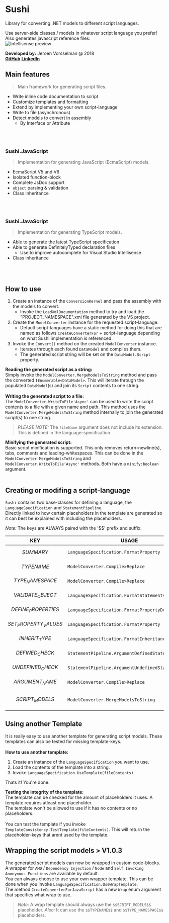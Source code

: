 # Sushi
Library for converting .NET models to different script languages.

Use server-side classes / models in whatever script language you prefer!
Also generates javascript reference files:<br>
![Intellisense preview](https://raw.githubusercontent.com/jvorssel/Sushi/master/intellisense.png)

**Developed by:** Jeroen Vorsselman @ 2018<br>
**[GitHub](https://github.com/jvorssel)** **[LinkedIn](https://www.linkedin.com/in/j-vorsselman/)**

##  Main features
> Main framework for generating script files.
- Write inline code documentation to script
- Customize templates and formatting
- Extend by implementing your own script-language
- Write to file (asynchronous)
- Detect models to convert in assembly
	- By Interface or Attribute
<br>
<br>

### Sushi.JavaScript
> Implementation for generating JavaScript (EcmaScript) models.
- EcmaScript V5 and V6
- Isolated function-block
- Complete JsDoc support
- `object` parsing & validation
- Class inheritance
<br>
<br>

### Sushi.JavaScript
> Implementation for generating TypeScript models.
- Able to generate the latest TypeScript specification
- Able to generate DefinitelyTyped declaration files
	- Use to improve autocomplete for Visual Studio Intellisense
- Class inheritance
<br>
<br>

## How to use
1. Create an instance of the `ConversionKernel` and pass the assembly with the models to convert.
	 - Invoke the `LoadXmlDocumentation` method to try and load the "PROJECT_NAMESPACE".xml file generated by the VS project.
2. Create the `ModelConverter` instance for the requested script-language.
	 - Default script-languages have a static method for doing this that are named as follows `CreateConverterFor` + script-language depending on what Sushi implementation is referenced.
3. Invoke the `Convert()` method on the created `ModelConverter` instance. 
	 - Iterates through each found `DataModel` and compiles them.
	 - The generated script string will be set on the `DataModel.Script` property.

**Reading the generated script as a string:**<br>
Simply invoke the `ModelConverter.MergeModelsToString` method and pass the converted `IEnumerable<DataModel>`.
This will iterate through the populated `DataModel`(s) and join its `Script` contents to one string.
<br>
<br>
**Writing the generated script to a file:**<br>
The `ModelConverter.WriteToFile'Async'` can be used to write the script contents to a file with a given name and path.
This method uses the `ModelConverter.MergeModelsToString` method internally to join the generated script(s) to one string.
<br>
> *PLEASE NOTE:* The `fileName` argument does not include its extension. This is defined in the language-specification.

**Minifying the generated script:**<br>
Basic script minification is supported. This only removes return-newline(s), tabs, comments and leading-whitespaces.
This can be done in the `ModelConverter.MergeModelsToString` and `ModelConverter.WriteToFile'Async'` methods. Both have a `minify:boolean` argument.
<br>
<br>

## Creating or modifing a script-language
`Sushi` contains two base-classes for defining a language, the `LanguageSpecification` and `StatementPipeline`.<br>
Directly linked to how certain placeholders in the template are generated so it can best be explained with including the placeholders.

*Note:* The keys are ALWAYS paired with the '$$' prefix and suffix.

KEY | USAGE | SUMMARY
--- | --- | ---
$$SUMMARY$$ | `LanguageSpecification.FormatProperty` | The summary doc for the specific `PropertyInfo`.
$$TYPENAME$$ | `ModelConverter.Compile>Replace` | The name for the specific `Type` to compile.
$$TYPE_NAMESPACE$$ | `ModelConverter.Compile>Replace` | The namespace for the specific `Type` to compile.
$$VALIDATE_OBJECT$$ | `LanguageSpecification.FormatStatements` | Placeholder for the `Type` properties validation.
$$DEFINE_PROPERTIES$$ |  `LanguageSpecification.FormatPropertyDefinition` | Placeholder for the properties that should be defined.
$$SET_PROPERTY_VALUES$$ | `LanguageSpecification.FormatProperty` | Placeholder for the values that should be set.
$$INHERIT_TYPE$$ | `LanguageSpecification.FormatInheritanceStatement` | Statement for the name of the inherited `Type`.
$$DEFINED_CHECK$$ | `StatementPipeline.ArgumentDefinedStatement` | Statement if the `Property` is defined / has a value.
$$UNDEFINED_CHECK$$ | `StatementPipeline.ArgumentUndefinedStatement` | Statement if the `Property` is not defined / has no value.
$$ARGUMENT_NAME$$ | `ModelConverter.Compile>Replace` | Placeholder for the `argument` of the `object` that should be used.
$$SCRIPT_MODELS$$ | `ModelConverter.MergeModelsToString` | Placeholder for the generated `SCRIPT_MODELS`. Mainly used for the `LanguageSpecification.WrapTemplate`.

## Using another Template
It is really easy to use another template for generating script models. These templates can also be tested for missing template-keys.
<br>
<br>
**How to use another template:**
1. Create an instance of the `LanguageSpecification` you want to use.
2. Load the contents of the template into a string.
3. Invoke `LanguageSpecification.UseTemplate(fileContents)`.

Thats it! You're done. <br>

**Testing the integrity of the template:**<br>
The template can be checked for the amount of placeholders it uses. A template requires atleast one placeholder.<br>
The template won't be allowed to use if it has no contents or no placeholders.<br><br>
You can test the template if you invoke `TemplateConsistency.TestTemplate(fileContents)`.
This will return the placeholder-keys that arent used by the template.

## Wrapping the script models > V1.0.3
The generated script models can now be wrapped in custom code-blocks. <br>
A wrapper for `AMD` / `Dependency Injection` / `Node` and `Self Invoking Anonymous Functions` are available by default.<br>
You can always choose to use your own wrapper template. This can be done when you invoke `LanguageSpecification.UseWrapTemplate`.<br>
The method `CreateConverterForJavaScript` has a new `Wrap` enum argument that specifies what wrap to use. <br>

> *Note:* A wrap template should always use the `$$SCRIPT_MODELS$$` placeholder. 
> *Also:* It can use the `$$TYPENAME$$` and `$$TYPE_NAMESPACE$$` placeholders.